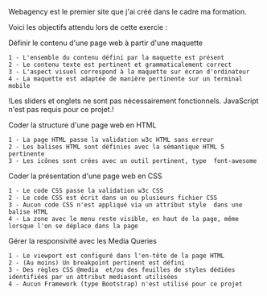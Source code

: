 Webagency est le premier site que j'ai créé dans le cadre ma formation.

Voici les objectifs attendu lors de cette exercie :

Définir le contenu d'une page web à partir d'une maquette

    1 - L'ensemble du contenu défini par la maquette est présent
    2 - Le contenu texte est pertinent et grammaticalement correct
    3 - L'aspect visuel correspond à la maquette sur écran d'ordinateur
    4 - La maquette est adaptée de manière pertinente sur un terminal mobile

!Les sliders et onglets ne sont pas nécessairement fonctionnels. JavaScript n'est pas requis pour ce projet.!

Coder la structure d'une page web en HTML

    1 - La page HTML passe la validation w3c HTML sans erreur
    2 - Les balises HTML sont définies avec la sémantique HTML 5 pertinente
    3 - Les icônes sont crées avec un outil pertinent, type  font-awesome

Coder la présentation d'une page web en CSS

    1 - Le code CSS passe la validation w3c CSS
    2 - Le code CSS est écrit dans un ou plusieurs fichier CSS
    3 - Aucun code CSS n'est appliqué via un attribut style  dans une balise HTML
    4 - La zone avec le menu reste visible, en haut de la page, même lorsque l'on se déplace dans la page

Gérer la responsivité avec les Media Queries 

    1 - Le viewport est configuré dans l'en-tête de la page HTML
    2 - (Au moins) Un breakpoint pertinent est défini
    3 - Des règles CSS @media  et/ou des feuilles de styles dédiées identifiées par un attribut mediasont utilisées
    4 - Aucun Framework (type Bootstrap) n'est utilisé pour ce projet